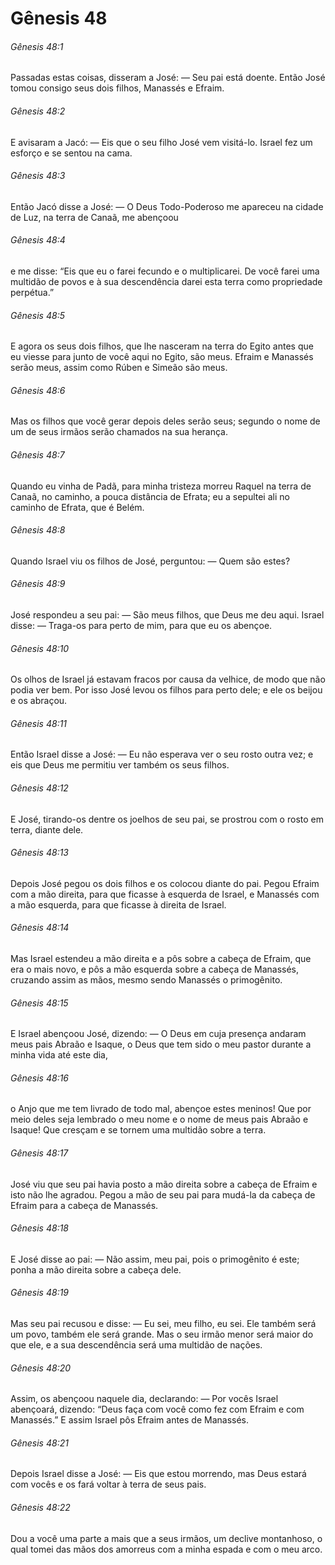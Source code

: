 # Gênesis 48

###### Gênesis 48:1

Passadas estas coisas, disseram a José: — Seu pai está doente. Então José tomou consigo seus dois filhos, Manassés e Efraim.

###### Gênesis 48:2

E avisaram a Jacó: — Eis que o seu filho José vem visitá-lo. Israel fez um esforço e se sentou na cama.

###### Gênesis 48:3

Então Jacó disse a José: — O Deus Todo-Poderoso me apareceu na cidade de Luz, na terra de Canaã, me abençoou

###### Gênesis 48:4

e me disse: “Eis que eu o farei fecundo e o multiplicarei. De você farei uma multidão de povos e à sua descendência darei esta terra como propriedade perpétua.”

###### Gênesis 48:5

E agora os seus dois filhos, que lhe nasceram na terra do Egito antes que eu viesse para junto de você aqui no Egito, são meus. Efraim e Manassés serão meus, assim como Rúben e Simeão são meus.

###### Gênesis 48:6

Mas os filhos que você gerar depois deles serão seus; segundo o nome de um de seus irmãos serão chamados na sua herança.

###### Gênesis 48:7

Quando eu vinha de Padã, para minha tristeza morreu Raquel na terra de Canaã, no caminho, a pouca distância de Efrata; eu a sepultei ali no caminho de Efrata, que é Belém.

###### Gênesis 48:8

Quando Israel viu os filhos de José, perguntou: — Quem são estes?

###### Gênesis 48:9

José respondeu a seu pai: — São meus filhos, que Deus me deu aqui. Israel disse: — Traga-os para perto de mim, para que eu os abençoe.

###### Gênesis 48:10

Os olhos de Israel já estavam fracos por causa da velhice, de modo que não podia ver bem. Por isso José levou os filhos para perto dele; e ele os beijou e os abraçou.

###### Gênesis 48:11

Então Israel disse a José: — Eu não esperava ver o seu rosto outra vez; e eis que Deus me permitiu ver também os seus filhos.

###### Gênesis 48:12

E José, tirando-os dentre os joelhos de seu pai, se prostrou com o rosto em terra, diante dele.

###### Gênesis 48:13

Depois José pegou os dois filhos e os colocou diante do pai. Pegou Efraim com a mão direita, para que ficasse à esquerda de Israel, e Manassés com a mão esquerda, para que ficasse à direita de Israel.

###### Gênesis 48:14

Mas Israel estendeu a mão direita e a pôs sobre a cabeça de Efraim, que era o mais novo, e pôs a mão esquerda sobre a cabeça de Manassés, cruzando assim as mãos, mesmo sendo Manassés o primogênito.

###### Gênesis 48:15

E Israel abençoou José, dizendo: — O Deus em cuja presença andaram meus pais Abraão e Isaque, o Deus que tem sido o meu pastor durante a minha vida até este dia,

###### Gênesis 48:16

o Anjo que me tem livrado de todo mal, abençoe estes meninos! Que por meio deles seja lembrado o meu nome e o nome de meus pais Abraão e Isaque! Que cresçam e se tornem uma multidão sobre a terra.

###### Gênesis 48:17

José viu que seu pai havia posto a mão direita sobre a cabeça de Efraim e isto não lhe agradou. Pegou a mão de seu pai para mudá-la da cabeça de Efraim para a cabeça de Manassés.

###### Gênesis 48:18

E José disse ao pai: — Não assim, meu pai, pois o primogênito é este; ponha a mão direita sobre a cabeça dele.

###### Gênesis 48:19

Mas seu pai recusou e disse: — Eu sei, meu filho, eu sei. Ele também será um povo, também ele será grande. Mas o seu irmão menor será maior do que ele, e a sua descendência será uma multidão de nações.

###### Gênesis 48:20

Assim, os abençoou naquele dia, declarando: — Por vocês Israel abençoará, dizendo: “Deus faça com você como fez com Efraim e com Manassés.” E assim Israel pôs Efraim antes de Manassés.

###### Gênesis 48:21

Depois Israel disse a José: — Eis que estou morrendo, mas Deus estará com vocês e os fará voltar à terra de seus pais.

###### Gênesis 48:22

Dou a você uma parte a mais que a seus irmãos, um declive montanhoso, o qual tomei das mãos dos amorreus com a minha espada e com o meu arco.

